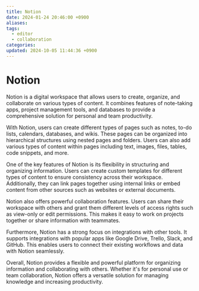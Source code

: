 ```yaml
---
title: Notion
date: 2024-01-24 20:46:00 +0900
aliases: 
tags:
  - editor
  - collaboration
categories: 
updated: 2024-10-05 11:44:36 +0900
---
```


# Notion

Notion is a digital workspace that allows users to create, organize, and collaborate on various types of content. It combines features of note-taking apps, project management tools, and databases to provide a comprehensive solution for personal and team productivity.

With Notion, users can create different types of pages such as notes, to-do lists, calendars, databases, and wikis. These pages can be organized into hierarchical structures using nested pages and folders. Users can also add various types of content within pages including text, images, files, tables, code snippets, and more.

One of the key features of Notion is its flexibility in structuring and organizing information. Users can create custom templates for different types of content to ensure consistency across their workspace. Additionally, they can link pages together using internal links or embed content from other sources such as websites or external documents.

Notion also offers powerful collaboration features. Users can share their workspace with others and grant them different levels of access rights such as view-only or edit permissions. This makes it easy to work on projects together or share information with teammates.

Furthermore, Notion has a strong focus on integrations with other tools. It supports integrations with popular apps like Google Drive, Trello, Slack, and GitHub. This enables users to connect their existing workflows and data with Notion seamlessly.

Overall, Notion provides a flexible and powerful platform for organizing information and collaborating with others. Whether it's for personal use or team collaboration, Notion offers a versatile solution for managing knowledge and increasing productivity.
